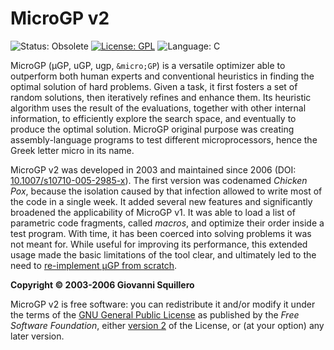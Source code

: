 # MicroGP v2

![Status: Obsolete](https://img.shields.io/badge/status-obsolete-red.svg)
[![License: GPL](https://img.shields.io/badge/license-gpl--2.0-green.svg)](https://opensource.org/licenses/GPL-2.0)
![Language: C](https://img.shields.io/badge/language-C-blue.svg)

MicroGP (µGP, uGP, ugp, `&micro;GP`) is a versatile optimizer able to outperform both human experts and conventional heuristics in finding the optimal solution of hard problems. Given a task, it first fosters a set of random solutions, then iteratively refines and enhance them. Its heuristic algorithm uses the result of the evaluations, together with other internal information, to efficiently explore the search space, and eventually to produce the optimal solution. MicroGP original purpose was creating assembly-language programs to test different microprocessors, hence the Greek letter micro in its name.

MicroGP v2 was developed in 2003 and maintained since 2006 (DOI: [10.1007/s10710-005-2985-x](https://link.springer.com/article/10.1007/s10710-005-2985-x)). The first version was codenamed *Chicken Pox*, because the isolation caused by that infection allowed to write most of the code in a single week. It added several new features and significantly broadened the applicability of MicroGP v1. It was able to load a list of parametric code fragments, called *macros*, and optimize their order inside a test program. With time, it has been coerced into solving problems it was not meant for. While useful for improving its performance, this extended usage made the basic limitations of the tool clear, and ultimately led to the need to [re-implement µGP from scratch](https://github.com/squillero/microgp3).

**Copyright © 2003-2006 Giovanni Squillero**

MicroGP v2 is free software: you can redistribute it and/or modify it under the terms of the [GNU General Public License](http://www.gnu.org/licenses/) as published by the *Free Software Foundation*, either [version 2](https://opensource.org/licenses/GPL-2.0) of the License, or (at your option) any later version.

